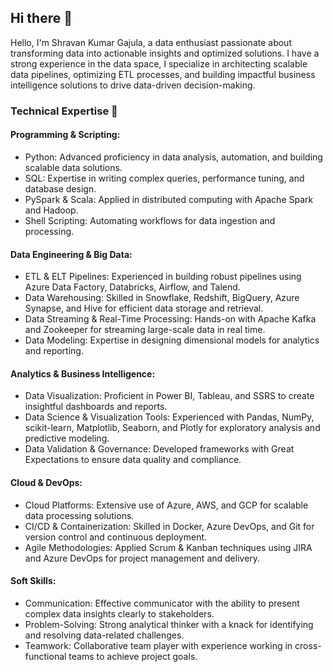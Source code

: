 ## Hi there 👋

Hello, I'm Shravan Kumar Gajula, a data enthusiast passionate about transforming data into actionable insights and optimized solutions. I have a strong experience in the data space, I specialize in architecting scalable data pipelines, optimizing ETL processes, and building impactful business intelligence solutions to drive data-driven decision-making.

### Technical Expertise 💼 
#### Programming & Scripting:

- Python: Advanced proficiency in data analysis, automation, and building scalable data solutions.
- SQL: Expertise in writing complex queries, performance tuning, and database design.
- PySpark & Scala: Applied in distributed computing with Apache Spark and Hadoop.
- Shell Scripting: Automating workflows for data ingestion and processing.

#### Data Engineering & Big Data:

- ETL & ELT Pipelines: Experienced in building robust pipelines using Azure Data Factory, Databricks, Airflow, and Talend.
- Data Warehousing: Skilled in Snowflake, Redshift, BigQuery, Azure Synapse, and Hive for efficient data storage and retrieval.
- Data Streaming & Real-Time Processing: Hands-on with Apache Kafka and Zookeeper for streaming large-scale data in real time.
- Data Modeling: Expertise in designing dimensional models for analytics and reporting.

#### Analytics & Business Intelligence:

- Data Visualization: Proficient in Power BI, Tableau, and SSRS to create insightful dashboards and reports.
- Data Science & Visualization Tools: Experienced with Pandas, NumPy, scikit-learn, Matplotlib, Seaborn, and Plotly for exploratory analysis and predictive modeling.
- Data Validation & Governance: Developed frameworks with Great Expectations to ensure data quality and compliance.

#### Cloud & DevOps:

- Cloud Platforms: Extensive use of Azure, AWS, and GCP for scalable data processing solutions.
- CI/CD & Containerization: Skilled in Docker, Azure DevOps, and Git for version control and continuous deployment.
- Agile Methodologies: Applied Scrum & Kanban techniques using JIRA and Azure DevOps for project management and delivery.

#### Soft Skills:

- Communication: Effective communicator with the ability to present complex data insights clearly to stakeholders.
- Problem-Solving: Strong analytical thinker with a knack for identifying and resolving data-related challenges.
- Teamwork: Collaborative team player with experience working in cross-functional teams to achieve project goals.
